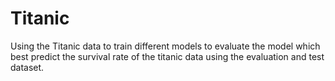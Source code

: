# Titanic
Using the Titanic data to train different models to evaluate the model which best predict the survival rate of the titanic data using the evaluation and test dataset. 
